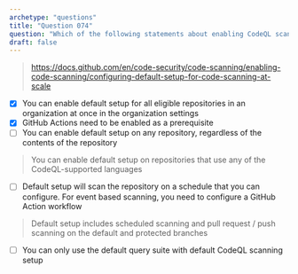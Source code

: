 ```yaml
---
archetype: "questions"
title: "Question 074"
question: "Which of the following statements about enabling CodeQL scanning default setup are true? (Choose two.)"
draft: false
---
```




> https://docs.github.com/en/code-security/code-scanning/enabling-code-scanning/configuring-default-setup-for-code-scanning-at-scale
- [x] You can enable default setup for all eligible repositories in an organization at once in the organization settings
- [x] GitHub Actions need to be enabled as a prerequisite
- [ ] You can enable default setup on any repository, regardless of the contents of the repository
> You can enable default setup on repositories that use any of the CodeQL-supported languages
- [ ] Default setup will scan the repository on a schedule that you can configure. For event based scanning, you need to configure a GitHub Action workflow
> Default setup includes scheduled scanning and pull request / push scanning on the default and protected branches
- [ ] You can only use the default query suite with default CodeQL scanning setup

